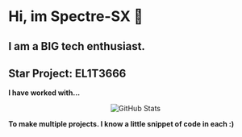 # Hi, im Spectre-SX 👋

## I am a BIG tech enthusiast.

## Star Project: EL1T3666

**I have worked with...**
<p align="center">
  <img src="https://github-readme-stats.vercel.app/api?username=Spectre-SX&show_icons=true&theme=tokyonight" alt="GitHub Stats" />
</p>

**To make multiple projects. I know a little snippet of code in each :)**



